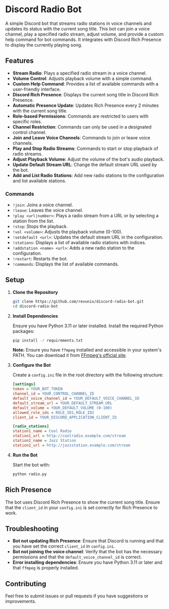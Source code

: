 # Discord Radio Bot

A simple Discord bot that streams radio stations in voice channels and updates its status with the current song title. This bot can join a voice channel, play a specified radio stream, adjust volume, and provide a custom help command for bot commands. It integrates with Discord Rich Presence to display the currently playing song.

## Features

- **Stream Radio**: Plays a specified radio stream in a voice channel.
- **Volume Control**: Adjusts playback volume with a simple command.
- **Custom Help Command**: Provides a list of available commands with a user-friendly interface.
- **Discord Rich Presence**: Displays the current song title in Discord Rich Presence.
- **Automatic Presence Update**: Updates Rich Presence every 2 minutes with the current song title.
- **Role-based Permissions**: Commands are restricted to users with specific roles.
- **Channel Restriction**: Commands can only be used in a designated control channel.
- **Join and Leave Voice Channels**: Commands to join or leave voice channels.
- **Play and Stop Radio Streams**: Commands to start or stop playback of radio streams.
- **Adjust Playback Volume**: Adjust the volume of the bot's audio playback.
- **Update Default Stream URL**: Change the default stream URL used by the bot.
- **Add and List Radio Stations**: Add new radio stations to the configuration and list available stations.

### Commands

- `!join`: Joins a voice channel.
- `!leave`: Leaves the voice channel.
- `!play <url|number>`: Plays a radio stream from a URL or by selecting a station from the list.
- `!stop`: Stops the playback.
- `!vol <volume>`: Adjusts the playback volume (0-100).
- `!setdefault <url>`: Updates the default stream URL in the configuration.
- `!stations`: Displays a list of available radio stations with indices.
- `!addstation <name> <url>`: Adds a new radio station to the configuration.
- `!restart`: Restarts the bot.
- `!commands`: Displays the list of available commands.

## Setup

1. **Clone the Repository**

    ```bash
    git clone https://github.com/revunix/discord-radio-bot.git
    cd discord-radio-bot
    ```

2. **Install Dependencies**

    Ensure you have Python 3.11 or later installed. Install the required Python packages:

    ```bash
    pip install -r requirements.txt
    ```

    **Note:** Ensure you have `ffmpeg` installed and accessible in your system's PATH. You can download it from [FFmpeg's official site](https://ffmpeg.org/download.html).

3. **Configure the Bot**

    Create a `config.ini` file in the root directory with the following structure:

    ```ini
    [settings]
    token = YOUR_BOT_TOKEN
    channel_id = YOUR_CONTROL_CHANNEL_ID
    default_voice_channel_id = YOUR_DEFAULT_VOICE_CHANNEL_ID
    default_stream_url = YOUR_DEFAULT_STREAM_URL
    default_volume = YOUR_DEFAULT_VOLUME (0-100)
    allowed_role_ids = ROLE_ID1,ROLE_ID2
    client_id = YOUR_DISCORD_APPLICATION_CLIENT_ID

    [radio_stations]
    station1_name = Cool Radio
    station1_url = http://coolradio.example.com/stream
    station2_name = Jazz Station
    station2_url = http://jazzstation.example.com/stream
    ```

4. **Run the Bot**

    Start the bot with:

    ```bash
    python radio.py
    ```

## Rich Presence

The bot uses Discord Rich Presence to show the current song title. Ensure that the `client_id` in your `config.ini` is set correctly for Rich Presence to work.

## Troubleshooting

- **Bot not updating Rich Presence**: Ensure that Discord is running and that you have set the correct `client_id` in `config.ini`.
- **Bot not joining the voice channel**: Verify that the bot has the necessary permissions and that the `default_voice_channel_id` is correct.
- **Error installing dependencies**: Ensure you have Python 3.11 or later and that `ffmpeg` is properly installed.

## Contributing

Feel free to submit issues or pull requests if you have suggestions or improvements.
